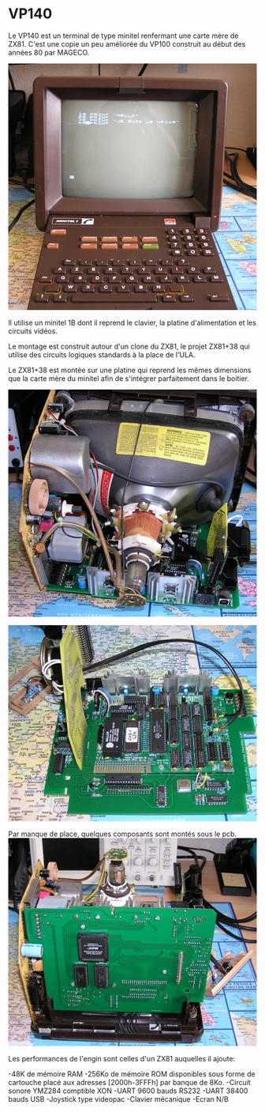 # VP140

Le VP140 est un terminal de type minitel renfermant une carte mère de ZX81.
C'est une copie un peu améliorée du VP100 construit au début des années 80 par MAGECO.


![VP140](./VP140_1.JPG?raw=true "Optional Title")

Il utilise un minitel 1B dont il reprend le clavier, la platine d'alimentation et les circuits vidéos.

Le montage est construit autour d'un clone du ZX81, le projet ZX81+38 qui utilise des circuits logiques standards à la place de l'ULA.


Le ZX81+38 est montée sur une platine qui reprend les mêmes dimensions que la carte mère du minitel afin de s'intégrer parfaitement dans le boitier.

![Intérieur du VP140](./VP140_2.JPG?raw=true "Optional Title")

![Carte principale](./VP140_3.JPG?raw=true "Optional Title")

Par manque de place, quelques composants sont montés sous le pcb.
![Carte principale](./VP140_4.JPG?raw=true "Optional Title")


Les performances de l'engin sont celles d'un ZX81 auquelles il ajoute:

-48K de mémoire RAM
-256Ko de mémoire ROM disponibles sous forme de cartouche placé aux adresses [2000h-3FFFh] par banque de 8Ko.
-Circuit sonore YMZ284 comptible XON
-UART 9600 bauds RS232
-UART 38400 bauds USB
-Joystick type videopac
-Clavier mécanique
-Ecran N/B

